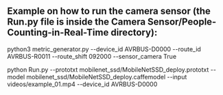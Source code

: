 ## Example on how to run the camera sensor (the Run.py file is inside the Camera Sensor/People-Counting-in-Real-Time directory): 

python3 metric_generator.py --device_id AVRBUS-D0000 --route_id AVRBUS-R0011 --route_shift 092000 --sensor_camera True

python Run.py --prototxt mobilenet_ssd/MobileNetSSD_deploy.prototxt --model mobilenet_ssd/MobileNetSSD_deploy.caffemodel --input videos/example_01.mp4 --device_id AVRBUS-D0000
